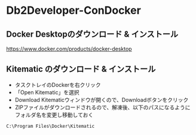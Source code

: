# Db2Developer-ConDocker

## Docker Desktopのダウンロード & インストール
https://www.docker.com/products/docker-desktop

## Kitematic のダウンロード & インストール
- タスクトレイのDockerを右クリック
- 「Open Kitematic」を選択
- Download Kitematicウィンドウが開くので、Downloadボタンをクリック
- ZIPファイルがダウンロードされるので、解凍後、以下のパスになるようにフォルダ名を変更し移動しておく
~~~
C:\Program Files\Docker\Kitematic
~~~